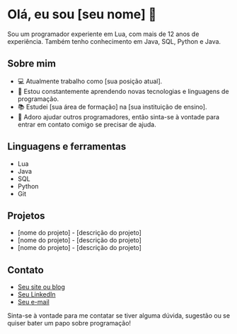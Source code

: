 # Olá, eu sou [seu nome] 👋

Sou um programador experiente em Lua, com mais de 12 anos de experiência. Também tenho conhecimento em Java, SQL, Python e Java.

## Sobre mim

- 💻 Atualmente trabalho como [sua posição atual].
- 🌱 Estou constantemente aprendendo novas tecnologias e linguagens de programação.
- 📚 Estudei [sua área de formação] na [sua instituição de ensino].
- 💬 Adoro ajudar outros programadores, então sinta-se à vontade para entrar em contato comigo se precisar de ajuda.

## Linguagens e ferramentas

- Lua
- Java
- SQL
- Python
- Git

## Projetos

- [nome do projeto] - [descrição do projeto]
- [nome do projeto] - [descrição do projeto]
- [nome do projeto] - [descrição do projeto]

## Contato

- [Seu site ou blog](link_do_seu_site)
- [Seu LinkedIn](link_do_seu_linkedin)
- [Seu e-mail](seu_email)

Sinta-se à vontade para me contatar se tiver alguma dúvida, sugestão ou se quiser bater um papo sobre programação!
